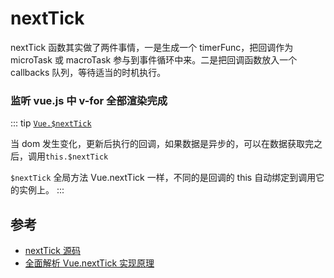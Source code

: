 # nextTick

nextTick 函数其实做了两件事情，一是生成一个 timerFunc，把回调作为 microTask 或 macroTask 参与到事件循环中来。二是把回调函数放入一个 callbacks 队列，等待适当的时机执行。

### 监听 vue.js 中 v-for 全部渲染完成

::: tip
[`Vue.$nextTick`](https://vuejs.org/v2/api/?#vm-nextTick)

当 dom 发生变化，更新后执行的回调，如果数据是异步的，可以在数据获取完之后，调用`this.$nextTick`

`$nextTick` 全局方法 Vue.nextTick 一样，不同的是回调的 this 自动绑定到调用它的实例上。
:::

## 参考

- [nextTick 源码](https://github.com/vuejs/vue/blob/ba0ebd4771ddb5c56c1261f82c842b57ca7163a6/src/core/util/next-tick.js)
- [全面解析 Vue.nextTick 实现原理](https://juejin.im/entry/5aced80b518825482e39441e)
